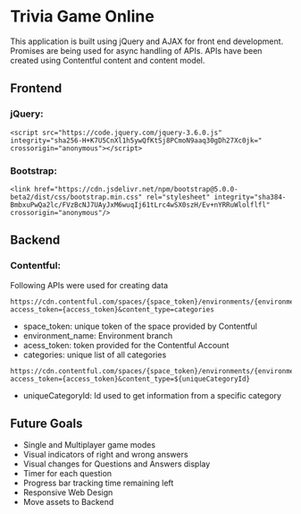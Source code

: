 # Trivia Game Online

This application is built using jQuery and AJAX for front end development. Promises are being used for async handling of APIs. APIs have been created using Contentful content and content model.

## Frontend 

### jQuery:

```
<script src="https://code.jquery.com/jquery-3.6.0.js" integrity="sha256-H+K7U5CnXl1h5ywQfKtSj8PCmoN9aaq30gDh27Xc0jk=" crossorigin="anonymous"></script>
```

### Bootstrap:

```
<link href="https://cdn.jsdelivr.net/npm/bootstrap@5.0.0-beta2/dist/css/bootstrap.min.css" rel="stylesheet" integrity="sha384-BmbxuPwQa2lc/FVzBcNJ7UAyJxM6wuqIj61tLrc4wSX0szH/Ev+nYRRuWlolflfl" crossorigin="anonymous"/>
```

## Backend

### Contentful:

Following APIs were used for creating data

```
https://cdn.contentful.com/spaces/{space_token}/environments/{environment_name}/entries?access_token={access_token}&content_type=categories
```
- space_token: unique token of the space provided by Contentful
- environment_name: Environment branch
- acess_token: token provided for the Contentful Account
- categories: unique list of all categories

```
https://cdn.contentful.com/spaces/{space_token}/environments/{environment_name}/entries?access_token={access_token}&content_type=${uniqueCategoryId}
```
- uniqueCategoryId: Id used to get information from a specific category

## Future Goals

- Single and Multiplayer game modes
- Visual indicators of right and wrong answers
- Visual changes for Questions and Answers display
- Timer for each question
- Progress bar tracking time remaining left
- Responsive Web Design
- Move assets to Backend

